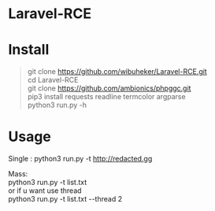 # Laravel-RCE

# Install
> git clone https://github.com/wibuheker/Laravel-RCE.git<br />
> cd Laravel-RCE<br />
> git clone https://github.com/ambionics/phpggc.git<br />
> pip3 install requests readline termcolor argparse<br />
> python3 run.py -h
# Usage

Single :
python3 run.py -t http://redacted.gg

Mass:<br />
python3 run.py -t list.txt<br />
or if u want use thread <br />
python3 run.py -t list.txt --thread 2
